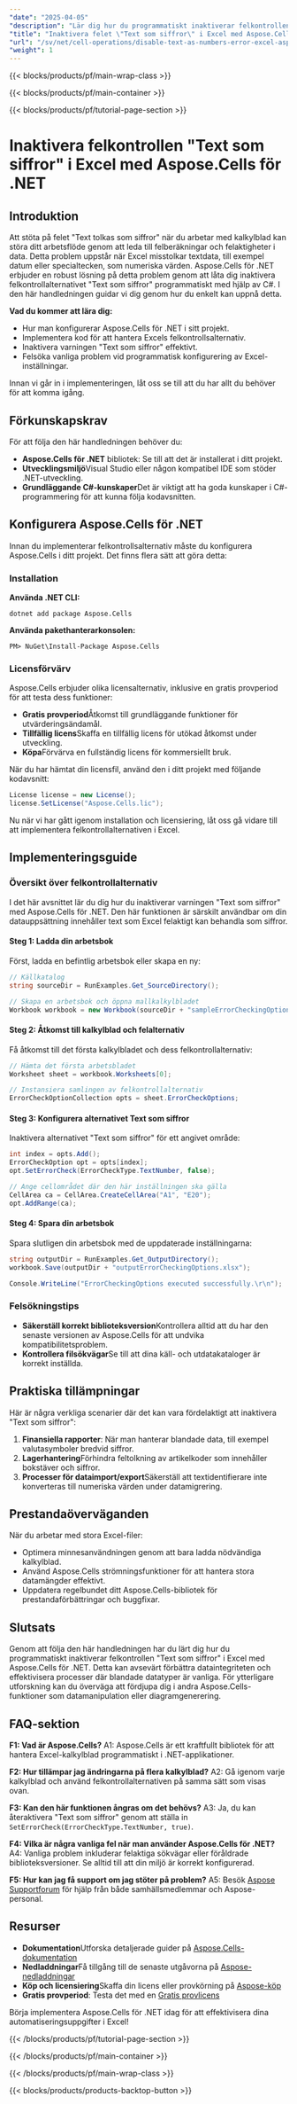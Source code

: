```yaml
---
"date": "2025-04-05"
"description": "Lär dig hur du programmatiskt inaktiverar felkontrollen \"Text som siffror\" i Excel med Aspose.Cells för .NET. Förbättra datanoggrannheten och effektivisera ditt arbetsflöde."
"title": "Inaktivera felet \"Text som siffror\" i Excel med Aspose.Cells för .NET"
"url": "/sv/net/cell-operations/disable-text-as-numbers-error-excel-aspose-cells-net/"
"weight": 1
---
```


{{< blocks/products/pf/main-wrap-class >}}

{{< blocks/products/pf/main-container >}}

{{< blocks/products/pf/tutorial-page-section >}}


# Inaktivera felkontrollen "Text som siffror" i Excel med Aspose.Cells för .NET

## Introduktion

Att stöta på felet "Text tolkas som siffror" när du arbetar med kalkylblad kan störa ditt arbetsflöde genom att leda till felberäkningar och felaktigheter i data. Detta problem uppstår när Excel misstolkar textdata, till exempel datum eller specialtecken, som numeriska värden. Aspose.Cells för .NET erbjuder en robust lösning på detta problem genom att låta dig inaktivera felkontrollalternativet "Text som siffror" programmatiskt med hjälp av C#. I den här handledningen guidar vi dig genom hur du enkelt kan uppnå detta.

**Vad du kommer att lära dig:**
- Hur man konfigurerar Aspose.Cells för .NET i sitt projekt.
- Implementera kod för att hantera Excels felkontrollsalternativ.
- Inaktivera varningen "Text som siffror" effektivt.
- Felsöka vanliga problem vid programmatisk konfigurering av Excel-inställningar.

Innan vi går in i implementeringen, låt oss se till att du har allt du behöver för att komma igång. 

## Förkunskapskrav

För att följa den här handledningen behöver du:

- **Aspose.Cells för .NET** bibliotek: Se till att det är installerat i ditt projekt.
- **Utvecklingsmiljö**Visual Studio eller någon kompatibel IDE som stöder .NET-utveckling.
- **Grundläggande C#-kunskaper**Det är viktigt att ha goda kunskaper i C#-programmering för att kunna följa kodavsnitten.

## Konfigurera Aspose.Cells för .NET

Innan du implementerar felkontrollsalternativ måste du konfigurera Aspose.Cells i ditt projekt. Det finns flera sätt att göra detta:

### Installation

**Använda .NET CLI:**

```shell
dotnet add package Aspose.Cells
```

**Använda pakethanterarkonsolen:**

```shell
PM> NuGet\Install-Package Aspose.Cells
```

### Licensförvärv

Aspose.Cells erbjuder olika licensalternativ, inklusive en gratis provperiod för att testa dess funktioner:

- **Gratis provperiod**Åtkomst till grundläggande funktioner för utvärderingsändamål.
- **Tillfällig licens**Skaffa en tillfällig licens för utökad åtkomst under utveckling.
- **Köpa**Förvärva en fullständig licens för kommersiellt bruk.

När du har hämtat din licensfil, använd den i ditt projekt med följande kodavsnitt:

```csharp
License license = new License();
license.SetLicense("Aspose.Cells.lic");
```

Nu när vi har gått igenom installation och licensiering, låt oss gå vidare till att implementera felkontrollalternativen i Excel.

## Implementeringsguide

### Översikt över felkontrollalternativ

I det här avsnittet lär du dig hur du inaktiverar varningen "Text som siffror" med Aspose.Cells för .NET. Den här funktionen är särskilt användbar om din datauppsättning innehåller text som Excel felaktigt kan behandla som siffror.

#### Steg 1: Ladda din arbetsbok

Först, ladda en befintlig arbetsbok eller skapa en ny:

```csharp
// Källkatalog
string sourceDir = RunExamples.Get_SourceDirectory();

// Skapa en arbetsbok och öppna mallkalkylbladet
Workbook workbook = new Workbook(sourceDir + "sampleErrorCheckingOptions.xlsx");
```

#### Steg 2: Åtkomst till kalkylblad och felalternativ

Få åtkomst till det första kalkylbladet och dess felkontrollalternativ:

```csharp
// Hämta det första arbetsbladet
Worksheet sheet = workbook.Worksheets[0];

// Instansiera samlingen av felkontrollalternativ
ErrorCheckOptionCollection opts = sheet.ErrorCheckOptions;
```

#### Steg 3: Konfigurera alternativet Text som siffror

Inaktivera alternativet "Text som siffror" för ett angivet område:

```csharp
int index = opts.Add();
ErrorCheckOption opt = opts[index];
opt.SetErrorCheck(ErrorCheckType.TextNumber, false);

// Ange cellområdet där den här inställningen ska gälla
CellArea ca = CellArea.CreateCellArea("A1", "E20");
opt.AddRange(ca);
```

#### Steg 4: Spara din arbetsbok

Spara slutligen din arbetsbok med de uppdaterade inställningarna:

```csharp
string outputDir = RunExamples.Get_OutputDirectory();
workbook.Save(outputDir + "outputErrorCheckingOptions.xlsx");

Console.WriteLine("ErrorCheckingOptions executed successfully.\r\n");
```

### Felsökningstips

- **Säkerställ korrekt biblioteksversion**Kontrollera alltid att du har den senaste versionen av Aspose.Cells för att undvika kompatibilitetsproblem.
- **Kontrollera filsökvägar**Se till att dina käll- och utdatakataloger är korrekt inställda.

## Praktiska tillämpningar

Här är några verkliga scenarier där det kan vara fördelaktigt att inaktivera "Text som siffror":

1. **Finansiella rapporter**: När man hanterar blandade data, till exempel valutasymboler bredvid siffror.
2. **Lagerhantering**Förhindra feltolkning av artikelkoder som innehåller bokstäver och siffror.
3. **Processer för dataimport/export**Säkerställ att textidentifierare inte konverteras till numeriska värden under datamigrering.

## Prestandaöverväganden

När du arbetar med stora Excel-filer:

- Optimera minnesanvändningen genom att bara ladda nödvändiga kalkylblad.
- Använd Aspose.Cells strömningsfunktioner för att hantera stora datamängder effektivt.
- Uppdatera regelbundet ditt Aspose.Cells-bibliotek för prestandaförbättringar och buggfixar.

## Slutsats

Genom att följa den här handledningen har du lärt dig hur du programmatiskt inaktiverar felkontrollen "Text som siffror" i Excel med Aspose.Cells för .NET. Detta kan avsevärt förbättra dataintegriteten och effektivisera processer där blandade datatyper är vanliga. För ytterligare utforskning kan du överväga att fördjupa dig i andra Aspose.Cells-funktioner som datamanipulation eller diagramgenerering.

## FAQ-sektion

**F1: Vad är Aspose.Cells?**
A1: Aspose.Cells är ett kraftfullt bibliotek för att hantera Excel-kalkylblad programmatiskt i .NET-applikationer.

**F2: Hur tillämpar jag ändringarna på flera kalkylblad?**
A2: Gå igenom varje kalkylblad och använd felkontrollalternativen på samma sätt som visas ovan.

**F3: Kan den här funktionen ångras om det behövs?**
A3: Ja, du kan återaktivera "Text som siffror" genom att ställa in `SetErrorCheck(ErrorCheckType.TextNumber, true)`.

**F4: Vilka är några vanliga fel när man använder Aspose.Cells för .NET?**
A4: Vanliga problem inkluderar felaktiga sökvägar eller föråldrade biblioteksversioner. Se alltid till att din miljö är korrekt konfigurerad.

**F5: Hur kan jag få support om jag stöter på problem?**
A5: Besök [Aspose Supportforum](https://forum.aspose.com/c/cells/9) för hjälp från både samhällsmedlemmar och Aspose-personal.

## Resurser

- **Dokumentation**Utforska detaljerade guider på [Aspose.Cells-dokumentation](https://reference.aspose.com/cells/net/)
- **Nedladdningar**Få tillgång till de senaste utgåvorna på [Aspose-nedladdningar](https://releases.aspose.com/cells/net/)
- **Köp och licensiering**Skaffa din licens eller provkörning på [Aspose-köp](https://purchase.aspose.com/buy)
- **Gratis provperiod**: Testa det med en [Gratis provlicens](https://releases.aspose.com/cells/net/)

Börja implementera Aspose.Cells för .NET idag för att effektivisera dina automatiseringsuppgifter i Excel!


{{< /blocks/products/pf/tutorial-page-section >}}

{{< /blocks/products/pf/main-container >}}

{{< /blocks/products/pf/main-wrap-class >}}

{{< blocks/products/products-backtop-button >}}